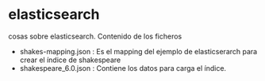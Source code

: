 # elasticsearch
cosas sobre elasticsearch. Contenido de los ficheros

- shakes-mapping.json : Es el mapping del ejemplo de elasticserarch para crear el índice de shakespeare
- shakespeare_6.0.json : Contiene los datos para carga el índice.

